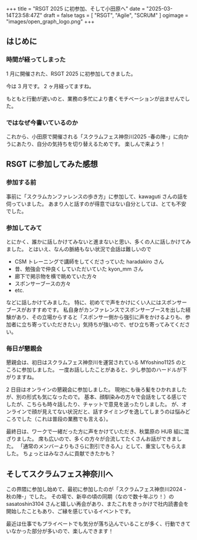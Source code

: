 +++
title = "RSGT 2025 に初参加、そして小田原へ"
date = "2025-03-14T23:58:47Z"
draft = false
tags = [ "RSGT", "Agile", "SCRUM" ]
ogimage = "images/open_graph_logo.png"
+++

## はじめに
### 時間が経ってしまった
1 月に開催された、RSGT 2025 に初参加してきました。

今は 3 月です。
2 ヶ月経ってますね。

もともと行動が遅いのと、業務の多忙により書くモチベーションが出ませんでした。

### ではなぜ今書いているのか
これから、小田原で開催される「スクラムフェス神奈川2025 -春の陣-」に向かうにあたり、自分の気持ちを切り替えるためです。
楽しんで来よう！

## RSGT に参加してみた感想
### 参加する前
事前に「スクラムカンファレンスの歩き方」に参加して、kawaguti さんの話を伺っていました。
あまり人と話すのが得意ではない自分としては、とても不安でした。

### 参加してみて
とにかく、誰かに話しかけてみないと進まないと思い、多くの人に話しかけてみました。
とはいえ、なんの脈絡もない状況で会話は難しいので
- CSM トレーニングで講師をしてくださっていた haradakiro さん
- 昔、勉強会で仲良くしていただいていた kyon_mm さん
- 廊下で掲示物を横で眺めていた方々
- スポンサーブースの方々
- etc.

などに話しかけてみました。
特に、初めてで声をかけにくい人にはスポンサーブースがおすすめです。
私自身がカンファレンスでスポンサーブースを出した経験があり、その立場からすると「スポンサー側から強引に声をかけるよりも、参加者に立ち寄っていただきたい」気持ちが強いので、ぜひ立ち寄ってみてください。

### 毎日が懇親会
懇親会は、初日はスクラムフェス神奈川を運営されている MYoshino1125 のところに参加しました。
一度お話ししたことがあると、少し参加のハードルが下がりますね。

2 日目はオンラインの懇親会に参加しました。
現地にも後ろ髪をひかれましたが、別の形式も気になったので。
基本、顔馴染みの方々で会話をしてる感じでしたが、こちらも時々話したり、チャットで意見を送ったりしました。
が、オンラインで顔が見えてない状況だと、話すタイミングを逸してしまうのは悩みどころでした（これは普段の業務でも言える）。

最終日は、ワークで一緒だった方に声をかけていただき、秋葉原の HUB 組に混ざりました。
席も広いので、多くの方々が合流してたくさんお話ができました。
「通常のメンバーよりもさらに割引できる人」として、重宝してもらえました。
ちょっとはみなさんに貢献できたかも？

## そしてスクラムフェス神奈川へ
この界隈に参加し始めて、最初に参加したのが「スクラムフェス神奈川2024 -秋の陣-」でした。
その場で、新卒の頃の同期（なので数十年ぶり！）の sasatoshin3104
 さんと嬉しい再会があり、またこれをきっかけで社内読書会を開始したこともあり、ご縁を感じているイベントです。

最近は仕事でもプライベートでも気分が落ち込んでいることが多く、行動できていなかった部分が多いので、楽しんできます！
